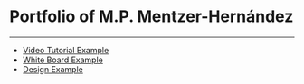  # Portfolio of  M.P. Mentzer-Hernández
<hr>

<ul>
    <li><a href="https://www.google.com" rel="noopener noreferrer" target="_blank">Video Tutorial Example<br></a></li>
    <li><a href="https://www.google.com" rel="noopener noreferrer" target="_blank">White Board Example</a></li>
    <li><a href="https://www.google.com" rel="noopener noreferrer" target="_blank">Design Example</a></li>
</ul>
<p><br></p>
